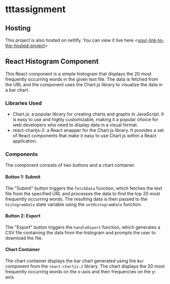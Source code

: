 # tttassignment

## Hosting

This project is also hosted on netlify. You can view it live here <[your-link-to-the-hosted-project](https://niharika-ttt-assignment.netlify.app/)>

## React Histogram Component

This React component is a simple histogram that displays the 20 most frequently occurring words in the given text file. The data is fetched from the URL and the component uses the Chart.js library to visualize the data in a bar chart.

### Libraries Used
- Chart.js: a popular library for creating charts and graphs in JavaScript. It is easy to use and highly customizable, making it a popular choice for web developers who need to display data in a visual format.
- react-chartjs-2: a React wrapper for the Chart.js library. It provides a set of React components        that make it easy to use Chart.js within a React application.

### Components

The component consists of two buttons and a chart container.

#### Button 1: Submit

The "Submit" button triggers the `fetchData` function, which fetches the text file from the specified URL and processes the data to find the top 20 most frequently occurring words. The resulting data is then passed to the `histogramData` state variable using the `setHistogramData` function.

#### Button 2: Export

The "Export" button triggers the `handleExport` function, which generates a CSV file containing the data from the histogram and prompts the user to download the file.

#### Chart Container

The chart container displays the bar chart generated using the `Bar` component from the `react-chartjs-2` library. The chart displays the 20 most frequently occurring words on the x-axis and their frequencies on the y-axis.



